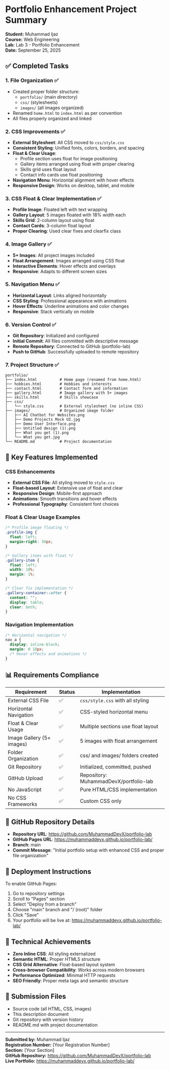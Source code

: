 # Portfolio Enhancement Project Summary

**Student:** Muhammad Ijaz  
**Course:** Web Engineering  
**Lab:** Lab 3 - Portfolio Enhancement  
**Date:** September 25, 2025

## ✅ Completed Tasks

### 1. File Organization ✅

- Created proper folder structure:
  - `portfolio/` (main directory)
  - `css/` (stylesheets)
  - `images/` (all images organized)
- Renamed `home.html` to `index.html` as per convention
- All files properly organized and linked

### 2. CSS Improvements ✅

- **External Stylesheet**: All CSS moved to `css/style.css`
- **Consistent Styling**: Unified fonts, colors, borders, and spacing
- **Float & Clear Usage**:
  - Profile section uses float for image positioning
  - Gallery items arranged using float with proper clearing
  - Skills grid uses float layout
  - Contact info cards use float positioning
- **Navigation Menu**: Horizontal alignment with hover effects
- **Responsive Design**: Works on desktop, tablet, and mobile

### 3. CSS Float & Clear Implementation ✅

- **Profile Image**: Floated left with text wrapping
- **Gallery Layout**: 5 images floated with 18% width each
- **Skills Grid**: 2-column layout using float
- **Contact Cards**: 3-column float layout
- **Proper Clearing**: Used clear fixes and clearfix class

### 4. Image Gallery ✅

- **5+ Images**: All project images included
- **Float Arrangement**: Images arranged using CSS float
- **Interactive Elements**: Hover effects and overlays
- **Responsive**: Adapts to different screen sizes

### 5. Navigation Menu ✅

- **Horizontal Layout**: Links aligned horizontally
- **CSS Styling**: Professional appearance with animations
- **Hover Effects**: Underline animations and color changes
- **Responsive**: Stack vertically on mobile

### 6. Version Control ✅

- **Git Repository**: Initialized and configured
- **Initial Commit**: All files committed with descriptive message
- **Remote Repository**: Connected to GitHub (portfolio-lab)
- **Push to GitHub**: Successfully uploaded to remote repository

### 7. Project Structure ✅

```
portfolio/
├── index.html          # Home page (renamed from home.html)
├── hobbies.html        # Hobbies and interests
├── contact.html        # Contact form and information
├── gallery.html        # Image gallery with 5+ images
├── skills.html         # Skills showcase
├── css/
│   └── style.css       # External stylesheet (no inline CSS)
├── images/             # Organized image folder
│   ├── AI Chatbot for Websites.png
│   ├── Demo Projects Mock UI.jpg
│   ├── Demo User Interface.png
│   ├── Untitled design (1).png
│   ├── What you get (1).png
│   └── What you get.jpg
└── README.md           # Project documentation
```

## 🎯 Key Features Implemented

### CSS Enhancements

- **External CSS File**: All styling moved to `style.css`
- **Float-based Layout**: Extensive use of float and clear
- **Responsive Design**: Mobile-first approach
- **Animations**: Smooth transitions and hover effects
- **Professional Typography**: Consistent font choices

### Float & Clear Usage Examples

```css
/* Profile image floating */
.profile-img {
  float: left;
  margin-right: 30px;
}

/* Gallery items with float */
.gallery-item {
  float: left;
  width: 18%;
  margin: 1%;
}

/* Clear fix implementation */
.gallery-container::after {
  content: "";
  display: table;
  clear: both;
}
```

### Navigation Implementation

```css
/* Horizontal navigation */
nav a {
  display: inline-block;
  margin: 0 18px;
  /* Hover effects and animations */
}
```

## 📊 Requirements Compliance

| Requirement               | Status | Implementation                         |
| ------------------------- | ------ | -------------------------------------- |
| External CSS File         | ✅     | `css/style.css` with all styling       |
| Horizontal Navigation     | ✅     | CSS-styled horizontal menu             |
| Float & Clear Usage       | ✅     | Multiple sections use float layout     |
| Image Gallery (5+ images) | ✅     | 5 images with float arrangement        |
| Folder Organization       | ✅     | css/ and images/ folders created       |
| Git Repository            | ✅     | Initialized, committed, pushed         |
| GitHub Upload             | ✅     | Repository: MuhammadDevX/portfolio-lab |
| No JavaScript             | ✅     | Pure HTML/CSS implementation           |
| No CSS Frameworks         | ✅     | Custom CSS only                        |

## 🚀 GitHub Repository Details

- **Repository URL**: https://github.com/MuhammadDevX/portfolio-lab
- **GitHub Pages URL**: https://muhammaddevx.github.io/portfolio-lab/
- **Branch**: main
- **Commit Message**: "Initial portfolio setup with enhanced CSS and proper file organization"

## 📝 Deployment Instructions

To enable GitHub Pages:

1. Go to repository settings
2. Scroll to "Pages" section
3. Select "Deploy from a branch"
4. Choose "main" branch and "/ (root)" folder
5. Click "Save"
6. Your portfolio will be live at: https://muhammaddevx.github.io/portfolio-lab/

## 🔧 Technical Achievements

- **Zero Inline CSS**: All styling externalized
- **Semantic HTML**: Proper HTML5 structure
- **CSS Grid Alternative**: Float-based layout system
- **Cross-browser Compatibility**: Works across modern browsers
- **Performance Optimized**: Minimal HTTP requests
- **SEO Friendly**: Proper meta tags and semantic structure

## 📁 Submission Files

- Source code (all HTML, CSS, images)
- This description document
- Git repository with version history
- README.md with project documentation

---

**Submitted by:** Muhammad Ijaz  
**Registration Number:** [Your Registration Number]  
**Section:** [Your Section]  
**GitHub Repository:** https://github.com/MuhammadDevX/portfolio-lab  
**Live Portfolio:** https://muhammaddevx.github.io/portfolio-lab/
